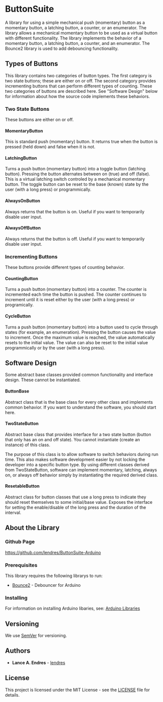 # ButtonSuite

A library for using a simple mechanical push (momentary) button as a momentary button, a latching button, a counter, or an enumerator.  The library allows a mechanical momentary button to be used as a virtual button with different functionality.  The library implements the behavior of a momentary button, a latching button, a counter, and an enumerator.  The Bounce2 library is used to add debouncing functionality.

## Types of Buttons
This library contains two categories of button types.  The first category is two state buttons; these are either on or off.  The second category provides incrementing buttons that can perform different types of counting.  These two categories of buttons are described here.  See "Software Design" below for information about how the source code implements these behaviors.

### Two State Buttons
These buttons are either on or off.

#### MomentaryButton
This is standard push (momentary) button.  It returns true when the button is pressed (held down) and false when it is not.

#### LatchingButton
Turns a push button (momentary button) into a toggle button (latching button).  Pressing the button alternates between on (true) and off (false).  This is a virtual latching switch controled by a mechanical momentary button.  The toggle button can be reset to the base (known) state by the user (with a long press) or programmically.

#### AlwaysOnButton
Always returns that the button is on.  Useful if you want to temporarily disable user input.

#### AlwaysOffButton
Always returns that the button is off.  Useful if you want to temporarily disable user input.

### Incrementing Buttons
These buttons provide different types of counting behavior.

#### CountingButton
Turns a push button (momentary button) into a counter.  The counter is incremented each time the button is pushed.  The counter continues to increment until it is reset either by the user (with a long press) or programically.

#### CycleButton
Turns a push button (momentary button) into a button used to cycle through states (for example, an enumeration).  Pressing the button causes the value to increment.  Once the maximum value is reached, the value automatically resets to the initial value.  The value can also be reset to the initial value programmically or by the user (with a long press).

## Software Design
Some abstract base classes provided common functionality and interface design.  These cannot be instantiated.

#### ButtonBase
Abstract class that is the base class for every other class and implements common behavior.  If you want to understand the software, you should start here.

#### TwoStateButton
Abstract base class that provides interface for a two state button (button that only has an on and off state).  You cannot instantiate (create an instance) of this class.

The purpose of this class is to allow software to switch behaviors during run time.  This also makes software development easier by not locking the developer into a specific button type.  By using different classes derived from TwoStateButton, software can implement momentary, latching, always on, or always off behavior simply by instantiating the required derived class.

#### ResetableButton
Abstract class for button classes that use a long press to indicate they should reset themselves to some initial/base value.  Exposes the interface for setting the enable/disable of the long press and the duration of the interval.


## About the Library
### Github Page

https://github.com/lendres/ButtonSuite-Arduino


### Prerequisites

This library requires the following librarys to run:

* [Bounce2](https://github.com/thomasfredericks/Bounce2) - Debouncer for Arduino


### Installing

For information on installing Arduino libaries, see: [Arduino Libraries](http://www.arduino.cc/en/Guide/Libraries)


## Versioning

We use [SemVer](http://semver.org/) for versioning.

## Authors

* **Lance A. Endres** - [lendres](https://github.com/lendres)

## License

This project is licensed under the MIT License - see the [LICENSE](LICENSE) file for details.
